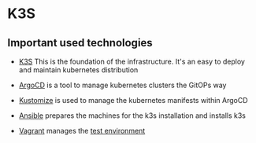 # K3S

## Important used technologies

- [K3S](https://k3s.io/)
This is the foundation of the infrastructure. It's an easy to deploy and maintain kubernetes distribution

- [ArgoCD](https://argoproj.github.io/argo-cd/) is a tool to manage kubernetes clusters the GitOPs way

- [Kustomize](https://kustomize.io/) is used to manage the kubernetes manifests within ArgoCD

- [Ansible](https://www.ansible.com/) prepares the machines for the k3s installation and installs k3s

- [Vagrant](https://www.vagrantup.com/) manages the [test environment](testenv.md)
